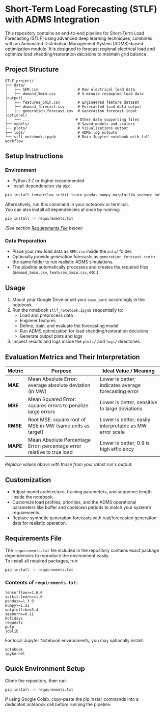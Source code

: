 # Short-Term Load Forecasting (STLF) with ADMS Integration

This repository contains an end-to-end pipeline for Short-Term Load Forecasting (STLF) using advanced deep learning techniques, combined with an Automated Distribution Management System (ADMS)-based optimization module. It is designed to forecast regional electrical load and optimize load shedding/restoration decisions to maintain grid balance.

## Project Structure

```
STLF_project/
├── data/
│   ├── SEM.csv                  # Raw electrical load data
│   ├── demand_5min.csv          # 5-minute resampled load data (output)
│   ├── features_5min.csv        # Engineered feature dataset
│   ├── demand_forecast.csv      # Forecasted load data output
│   ├── generation_forecast.csv  # Generation forecast input (optional)
│   └── ...                     # Other data supporting files
├── models/                      # Saved models and scalers
├── plots/                       # Visualizations output
├── logs/                        # ADMS log outputs
└── stlf_notebook.ipynb          # Main Jupyter notebook with full workflow
```

## Setup Instructions

### Environment

- Python 3.7 or higher recommended
- Install dependencies via pip:

```bash
pip install tensorflow scikit-learn pandas numpy matplotlib seaborn holidays requests pulp joblib
```

Alternatively, run this command in your notebook or terminal.  
You can also install all dependencies at once by running:

```bash
pip install -r requirements.txt
```

_(See section [Requirements File](#requirements-file) below)_

### Data Preparation

- Place your raw load data as `SEM.csv` inside the `data/` folder.
- Optionally provide generation forecasts as `generation_forecast.csv` in the same folder to run realistic ADMS simulations.
- The pipeline automatically processes and creates the required files (`demand_5min.csv`, `features_5min.csv`, etc.).

## Usage

1. Mount your Google Drive or set your `base_path` accordingly in the notebook.
2. Run the notebook `stlf_notebook.ipynb` sequentially to:
   - Load and preprocess data
   - Engineer features
   - Define, train, and evaluate the forecasting model
   - Run ADMS optimization for load shedding/restoration decisions
   - Generate output plots and logs
3. Inspect results and logs inside the `plots/` and `logs/` directories.

## Evaluation Metrics and Their Interpretation

| Metric        | Purpose                                                         | Ideal Value / Meaning                                      |
|---------------|-----------------------------------------------------------------|------------------------------------------------------------|
| **MAE**       | Mean Absolute Error: average absolute deviation (in MW)         | Lower is better; indicates average forecasting error       |
| **MSE**       | Mean Squared Error: squares errors to penalize large errors     | Lower is better; sensitive to large deviations             |
| **RMSE**      | Root MSE: square root of MSE in MW (same units as target)       | Lower is better; easily interpretable as MW error scale    |
| **MAPE**      | Mean Absolute Percentage Error: percentage error relative to true load | Lower is better; 0.9 is high efficiency                   |

*Replace values above with those from your latest run's output.*

## Customization

- Adjust model architecture, training parameters, and sequence length inside the notebook.
- Customize load profiles, priorities, and the ADMS operational parameters like buffer and cooldown periods to match your system’s requirements.
- Replace synthetic generation forecasts with real/forecasted generation data for realistic operation.

## Requirements File

The `requirements.txt` file included in the repository contains exact package dependencies to reproduce the environment easily.  
To install all required packages, run:

```bash
pip install -r requirements.txt
```

### Contents of `requirements.txt`:

```
tensorflow>=2.6.0
scikit-learn>=1.0
pandas>=1.3.0
numpy>=1.21
matplotlib>=3.4
seaborn>=0.11
holidays
requests
pulp
joblib
```

For local Jupyter Notebook environments, you may optionally install:

```
notebook
ipykernel
```

## Quick Environment Setup

Clone the repository, then run:

```bash
pip install -r requirements.txt
```

If using Google Colab, copy-paste the pip install commands into a dedicated notebook cell before running the pipeline.

